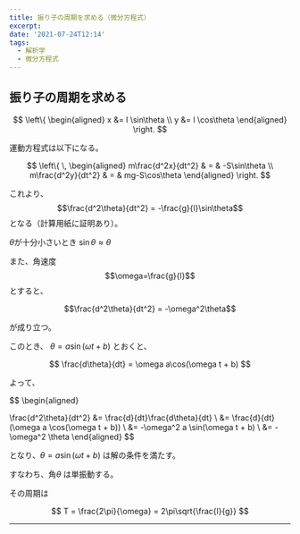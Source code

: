 ```yaml
---
title: 振り子の周期を求める（微分方程式）
excerpt: 
date: '2021-07-24T12:14'
tags:
  - 解析学
  - 微分方程式
---
```


## 振り子の周期を求める

$$
\left\{
\begin{aligned}
x &= l \sin\theta \\
y &= l \cos\theta
\end{aligned}
\right.
$$

運動方程式は以下になる。

$$
\left\{ \,
  \begin{aligned}
    m\frac{d^2x}{dt^2} & = & -S\sin\theta \\
    m\frac{d^2y}{dt^2} & = & mg-S\cos\theta
  \end{aligned}
\right.
$$


これより、$$\frac{d^2\theta}{dt^2} = -\frac{g}{l}\sin\theta$$ となる（計算用紙に証明あり）。

$\theta$が十分小さいとき $\sin\theta \approx \theta$ 

また、角速度 $$\omega=\frac{g}{l}$$ とすると、

$$\frac{d^2\theta}{dt^2} = -\omega^2\theta$$

が成り立つ。

このとき、
$\theta = a\sin(\omega t + b)$ とおくと、

$$
\frac{d\theta}{dt} = \omega a\cos(\omega t + b)
$$

よって、

$$
\begin{aligned}

\frac{d^2\theta}{dt^2} &= \frac{d}{dt}\frac{d\theta}{dt} \\
&= \frac{d}{dt}(\omega a \cos(\omega t + b)) \\
&= -\omega^2 a \sin(\omega t + b) \\
&= -\omega^2 \theta 
\end{aligned}
$$

となり、$\theta = a\sin(\omega t + b)$ は解の条件を満たす。


すなわち、角$\theta$ は単振動する。

その周期は

$$
T = \frac{2\pi}{\omega} = 2\pi\sqrt{\frac{l}{g}}
$$


<hr>